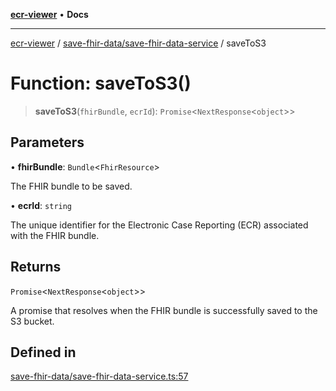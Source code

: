[**ecr-viewer**](../../../README.md) • **Docs**

***

[ecr-viewer](../../../README.md) / [save-fhir-data/save-fhir-data-service](../README.md) / saveToS3

# Function: saveToS3()

> **saveToS3**(`fhirBundle`, `ecrId`): `Promise`\<`NextResponse`\<`object`\>\>

## Parameters

• **fhirBundle**: `Bundle`\<`FhirResource`\>

The FHIR bundle to be saved.

• **ecrId**: `string`

The unique identifier for the Electronic Case Reporting (ECR) associated with the FHIR bundle.

## Returns

`Promise`\<`NextResponse`\<`object`\>\>

A promise that resolves when the FHIR bundle is successfully saved to the S3 bucket.

## Defined in

[save-fhir-data/save-fhir-data-service.ts:57](https://github.com/CDCgov/phdi/blob/9949cb6cb2d0a109abb4ac696314e4046e118995/containers/ecr-viewer/src/app/api/save-fhir-data/save-fhir-data-service.ts#L57)
